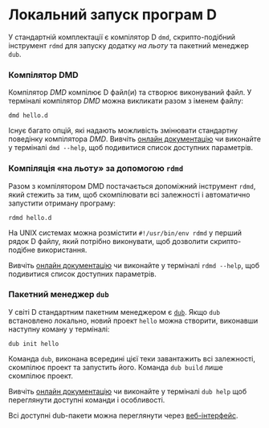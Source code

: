 # Локальний запуск програм D

У стандартній комплектації є компілятор D `dmd`, скрипто-подібний
інструмент `rdmd` для запуску додатку *на льоту* та пакетний менеджер `dub`.

### Компілятор DMD

Компілятор *DMD* компілює D файл(и) та створює виконуваний файл.
У терміналі компілятор *DMD* можна викликати разом з іменем файлу:

    dmd hello.d

Існує багато опцій, які надають можливість змінювати стандартну поведінку
компілятора *DMD*.
Вивчіть [онлайн документацію](https://dlang.org/dmd.html#switches) чи
виконайте у терміналі `dmd --help`, щоб подивитися список доступних параметрів.

### Компіляція «на льоту» за допомогою `rdmd`

Разом з компілятором DMD постачається допоміжний інструмент `rdmd`, який
стежить за тим, щоб скомпілювати всі залежності і автоматично запустити
отриману програму:

    rdmd hello.d

На UNIX системах можна розмістити `#!/usr/bin/env rdmd` у перший
рядок D файлу, який потрібно виконувати, щоб дозволити скрипто-подібне
використання.

Вивчіть [онлайн документацію](https://dlang.org/rdmd.html) чи виконайте
у терміналі `rdmd --help`, щоб подивитися список доступних параметрів.

### Пакетний менеджер `dub`

У світі D стандартним пакетним менеджером є [`dub`](http://code.dlang.org).
Якщо `dub` встановлено локально, новий проект `hello` можна створити,
виконавши наступну коману у терміналі:

    dub init hello

Команда `dub`, виконана всередині цієї теки завантажить всі залежності,
скомпілює проект та запустить його.
Команда `dub build` лише скомпілює проект.

Вивчіть [онлайн документацію](https://code.dlang.org/docs/commandline)
чи виконайте у терміналі `dub help` щоб переглянути доступні команди і особливості.

Всі доступні dub-пакети можна переглянути через [веб-інтерфейс](https://code.dlang.org).
